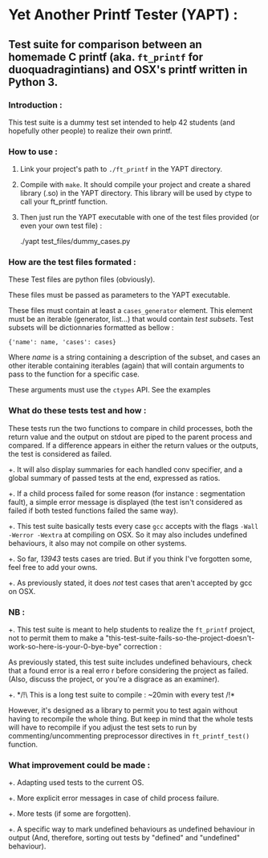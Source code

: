 # Yet Another Printf Tester (YAPT) :

## Test suite for comparison between an homemade C printf (aka. `ft_printf` for duoquadragintians) and OSX's printf written in Python 3.

### Introduction :

This test suite is a dummy test set intended to help 42 students (and hopefully other people) to realize their own printf.

### How to use :

1. Link your project's path to `./ft_printf` in the YAPT directory.

2. Compile with `make`. It should compile your project and create a shared library (.so) in the YAPT directory.
   This library will be used by ctype to call your ft_printf function.
   
3. Then just run the YAPT executable with one of the test files provided (or even your own test file) :

    ./yapt test_files/dummy_cases.py

### How are the test files formated :

These Test files are python files (obviously).

These files must be passed as parameters to the YAPT executable.

These files must contain at least a `cases_generator` element. This element must be an iterable (generator, list...) that would contain *test subsets*.
Test subsets will be dictionnaries formatted as bellow :

    {'name': name, 'cases': cases}
	
Where *name* is a string containing a description of the subset, and cases an other iterable containing iterables (again) that will contain arguments to pass to the function for a specific case.

These arguments must use the `ctypes` API. See the examples

### What do these tests test and how :

These tests run the two functions to compare in child processes, both the return value and the output on stdout are piped to the parent process and compared. If a difference appears in either the return values or the outputs, the test is considered as failed.

+. It will also display summaries for each handled conv specifier, and a global summary of passed tests at the end, expressed as ratios.

+. If a child process failed for some reason (for instance : segmentation fault), a simple error message is displayed (the test isn't considered as failed if both tested functions failed the same way).

+. This test suite basically tests every case `gcc` accepts with the flags `-Wall -Werror -Wextra` at compiling on OSX.
   So it may also includes undefined behaviours, it also may not compile on other systems.

+. So far, *13943* tests cases are tried. But if you think I've forgotten some, feel free to add your owns.

+. As previously stated, it does *not* test cases that aren't accepted by gcc on OSX.

### NB :

+. This test suite is meant to help students to realize the `ft_printf` project, not to permit them to make a "this-test-suite-fails-so-the-project-doesn't-work-so-here-is-your-0-bye-bye" correction :

   As previously stated, this test suite includes undefined behaviours, check that a found error is a real erro   r before considering the project as failed. (Also, discuss the project, or you're a disgrace as an examiner).

+. */!\ This is a long test suite to compile : ~20min with every test /!\*

   However, it's designed as a library to permit you to test again without having to recompile the whole thing.
   But keep in mind that the whole tests will have to recompile if you adjust the test sets to run by commenting/uncommenting preprocessor directives in `ft_printf_test()` function.

### What improvement could be made :

+. Adapting used tests to the current OS.

+. More explicit error messages in case of child process failure.

+. More tests (if some are forgotten).

+. A specific way to mark undefined behaviours as undefined behaviour in output (And, therefore, sorting out tests by "defined" and "undefined" behaviour).
